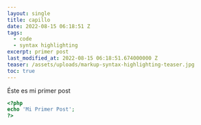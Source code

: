 ```yaml
---
layout: single
title: capillo
date: 2022-08-15 06:18:51 Z
tags:
  - code
  - syntax highlighting
excerpt: primer post
last_modified_at: 2022-08-15 06:18:51.674000000 Z
teaser: /assets/uploads/markup-syntax-highlighting-teaser.jpg
toc: true
---
```


Éste es mi primer post

```php
<?php
echo 'Mi Primer Post';
?>
```